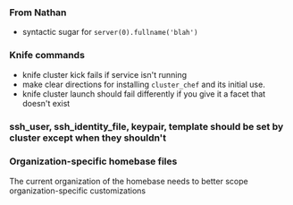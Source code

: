 ### From Nathan
- syntactic sugar for ```server(0).fullname('blah')```

### Knife commands

* knife cluster kick fails if service isn't running
* make clear directions for installing `cluster_chef` and its initial use.
* knife cluster launch should fail differently if you give it a facet that doesn't exist



### ssh_user, ssh_identity_file, keypair, template should be set by cluster except when they shouldn't

### Organization-specific homebase files

The current organization of the homebase needs to better scope organization-specific customizations
